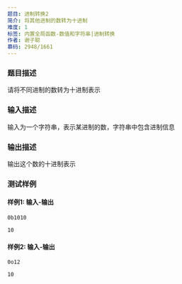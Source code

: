 ```yaml
---
题目: 进制转换2
简介: 将其他进制的数转为十进制
难度: 1
标签: 内置全局函数-数值和字符串|进制转换
作者: 谢子聪
慕码: 2948/1661
---
```


### 题目描述

请将不同进制的数转为十进制表示

### 输入描述

输入为一个字符串，表示某进制的数，字符串中包含进制信息

### 输出描述

输出这个数的十进制表示

### 测试样例

#### 样例1: 输入-输出

```
0b1010
```

```
10
```

#### 样例2: 输入-输出

```
0o12
```

```
10
```


